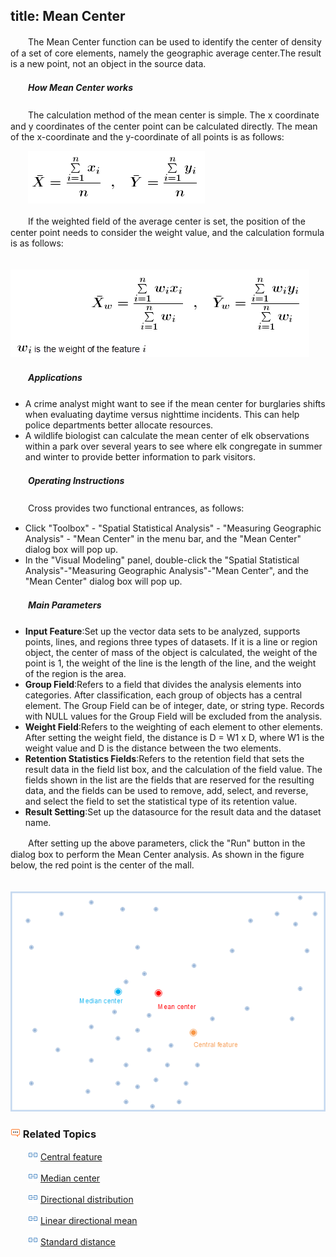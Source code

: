 title: Mean Center
---

　　The Mean Center function can be used to identify the center of density of a set of core elements, namely the geographic average center.The result is a new point, not an object in the source data.

##### 　　How Mean Center works

　　The calculation method of the mean center is simple. The x coordinate and y coordinates of the center point can be calculated directly. The mean of the x-coordinate and the y-coordinate of all points is as follows:

　　![](img/MeanCenter1.png)

　　If the weighted field of the average center is set, the position of the center point needs to consider the weight value, and the calculation formula is as follows:

　　![](img/MeanCenter2.png)

##### 　　Applications

- A crime analyst might want to see if the mean center for burglaries shifts when evaluating daytime versus nighttime incidents. This can help police departments better allocate resources.
- A wildlife biologist can calculate the mean center of elk observations within a park over several years to see where elk congregate in summer and winter to provide better information to park visitors.

##### 　　Operating Instructions

　　Cross provides two functional entrances, as follows:

- Click "Toolbox" - "Spatial Statistical Analysis" - "Measuring Geographic Analysis" - "Mean Center" in the menu bar, and the "Mean Center" dialog box will pop up.
- In the "Visual Modeling" panel, double-click the "Spatial Statistical Analysis"-"Measuring Geographic Analysis"-"Mean Center", and the "Mean Center" dialog box will pop up.

##### 　　Main Parameters
- **Input Feature**:Set up the vector data sets to be analyzed, supports points, lines, and regions three types of datasets. If it is a line or region object, the center of mass of the object is calculated, the weight of the point is 1, the weight of the line is the length of the line, and the weight of the region is the area.
- **Group Field**:Refers to a field that divides the analysis elements into categories. After classification, each group of objects has a central element. The Group Field can be of integer, date, or string type. Records with NULL values for the Group Field will be excluded from the analysis.
- **Weight Field**:Refers to the weighting of each element to other elements. After setting the weight field, the distance is D = W1 x D, where W1 is the weight value and D is the distance between the two elements.
- **Retention Statistics Fields**:Refers to the retention field that sets the result data in the field list box, and the calculation of the field value. The fields shown in the list are the fields that are reserved for the resulting data, and the fields can be used to remove, add, select, and reverse, and select the field to set the statistical type of its retention value.
- **Result Setting**:Set up the datasource for the result data and the dataset name.

　　After setting up the above parameters, click the "Run" button in the dialog box to perform the Mean Center analysis. As shown in the figure below, the red point is the center of the mall.

　　![](img/MeanCenterResult.png)

### ![](../img/seealso.png) Related Topics

　　![](../img/smalltitle.png) [Central feature](CentralFeature.html)

　　![](../img/smalltitle.png) [Median center](MeanCenterResult.html)

　　![](../img/smalltitle.png) [Directional distribution](MeasureDirection.html)

　　![](../img/smalltitle.png) [Linear directional mean](MeasureLinearDirectional.html)

　　![](../img/smalltitle.png) [Standard distance](MeasureStandardDistance.html)


